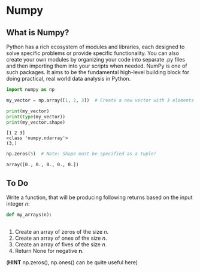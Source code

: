 # Numpy
## What is Numpy?

Python has a rich ecosystem of modules and libraries, each designed to solve specific problems or provide specific functionality. You can also create your own modules by organizing your code into separate .py files and then importing them into your scripts when needed. NumPy is one of such packages. It aims to be the fundamental high-level building block for doing practical, real world data analysis in Python.

```python
import numpy as np

my_vector = np.array([1, 2, 3])  # Create a new vector with 3 elements (3d)

print(my_vector)
print(type(my_vector))
print(my_vector.shape)
```
```
[1 2 3]
<class 'numpy.ndarray'>
(3,)
```
```python
np.zeros(5)  # Note: Shape must be specified as a tuple!
```
```
array([0., 0., 0., 0., 0.])
```

## To Do

Write a function, that will be producing following returns based on the input integer *n*:

```python
def my_arrays(n):
    
```
1. Create an array of zeros of the size *n*.
2. Create an array of ones of the size *n*.
3. Create an array of fives of the size *n*.
4. Return None for negative **n**.

(**HINT** np.zeros(), np.ones() can be quite useful here)